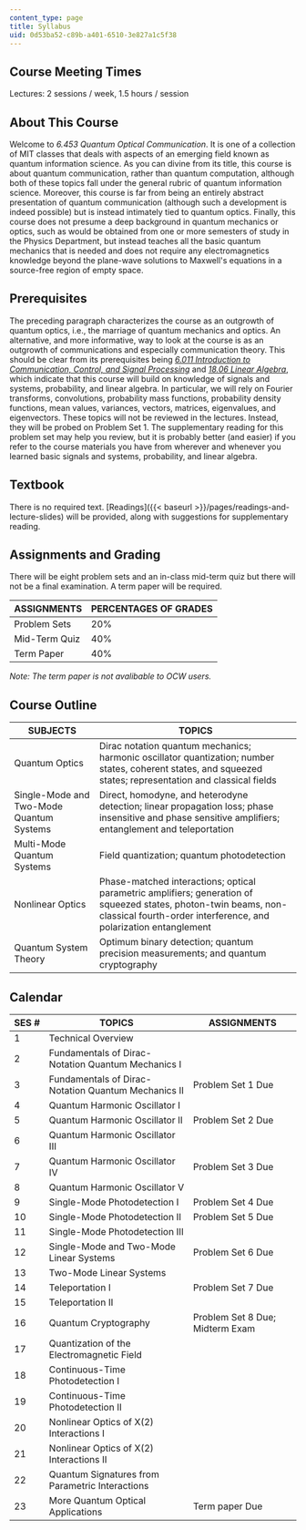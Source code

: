 ```yaml
---
content_type: page
title: Syllabus
uid: 0d53ba52-c89b-a401-6510-3e827a1c5f38
---
```


Course Meeting Times
--------------------

Lectures: 2 sessions / week, 1.5 hours / session

About This Course
-----------------

Welcome to _6.453 Quantum Optical Communication_. It is one of a collection of MIT classes that deals with aspects of an emerging field known as quantum information science. As you can divine from its title, this course is about quantum communication, rather than quantum computation, although both of these topics fall under the general rubric of quantum information science. Moreover, this course is far from being an entirely abstract presentation of quantum communication (although such a development is indeed possible) but is instead intimately tied to quantum optics. Finally, this course does not presume a deep background in quantum mechanics or optics, such as would be obtained from one or more semesters of study in the Physics Department, but instead teaches all the basic quantum mechanics that is needed and does not require any electromagnetics knowledge beyond the plane-wave solutions to Maxwell's equations in a source-free region of empty space.

Prerequisites
-------------

The preceding paragraph characterizes the course as an outgrowth of quantum optics, i.e., the marriage of quantum mechanics and optics. An alternative, and more informative, way to look at the course is as an outgrowth of communications and especially communication theory. This should be clear from its prerequisites being [_6.011 Introduction to Communication, Control, and Signal Processing_](/courses/6-011-introduction-to-communication-control-and-signal-processing-spring-2010/) and [_18.06 Linear Algebra_](/courses/18-06sc-linear-algebra-fall-2011/), which indicate that this course will build on knowledge of signals and systems, probability, and linear algebra. In particular, we will rely on Fourier transforms, convolutions, probability mass functions, probability density functions, mean values, variances, vectors, matrices, eigenvalues, and eigenvectors. These topics will not be reviewed in the lectures. Instead, they will be probed on Problem Set 1. The supplementary reading for this problem set may help you review, but it is probably better (and easier) if you refer to the course materials you have from wherever and whenever you learned basic signals and systems, probability, and linear algebra.

Textbook
--------

There is no required text. [Readings]({{< baseurl >}}/pages/readings-and-lecture-slides) will be provided, along with suggestions for supplementary reading.

Assignments and Grading
-----------------------

There will be eight problem sets and an in-class mid-term quiz but there will not be a final examination. A term paper will be required.

| ASSIGNMENTS | PERCENTAGES OF GRADES |
| --- | --- |
| Problem Sets | 20% |
| Mid-Term Quiz | 40% |
| Term Paper | 40% 

_Note: The term paper is not avalibable to OCW users._

Course Outline
--------------

| SUBJECTS | TOPICS |
| --- | --- |
| Quantum Optics | Dirac notation quantum mechanics; harmonic oscillator quantization; number states, coherent states, and squeezed states; representation and classical fields |
| Single-Mode and Two-Mode Quantum Systems | Direct, homodyne, and heterodyne detection; linear propagation loss; phase insensitive and phase sensitive amplifiers; entanglement and teleportation |
| Multi-Mode Quantum Systems | Field quantization; quantum photodetection |
| Nonlinear Optics | Phase-matched interactions; optical parametric amplifiers; generation of squeezed states, photon-twin beams, non-classical fourth-order interference, and polarization entanglement |
| Quantum System Theory | Optimum binary detection; quantum precision measurements; and quantum cryptography 

Calendar
--------

| SES # | TOPICS | ASSIGNMENTS |
| --- | --- | --- |
| 1 | Technical Overview | &nbsp; |
| 2 | Fundamentals of Dirac-Notation Quantum Mechanics I | &nbsp; |
| 3 | Fundamentals of Dirac-Notation Quantum Mechanics II | Problem Set 1 Due |
| 4 | Quantum Harmonic Oscillator I | &nbsp; |
| 5 | Quantum Harmonic Oscillator II | Problem Set 2 Due |
| 6 | Quantum Harmonic Oscillator III | &nbsp; |
| 7 | Quantum Harmonic Oscillator IV | Problem Set 3 Due |
| 8 | Quantum Harmonic Oscillator V | &nbsp; |
| 9 | Single-Mode Photodetection I | Problem Set 4 Due |
| 10 | Single-Mode Photodetection II | Problem Set 5 Due |
| 11 | Single-Mode Photodetection III | &nbsp; |
| 12 | Single-Mode and Two-Mode Linear Systems | Problem Set 6 Due |
| 13 | Two-Mode Linear Systems | &nbsp; |
| 14 | Teleportation I | Problem Set 7 Due |
| 15 | Teleportation II | &nbsp; |
| 16 | Quantum Cryptography | Problem Set 8 Due; Midterm Exam |
| 17 | Quantization of the Electromagnetic Field | &nbsp; |
| 18 | Continuous-Time Photodetection I | &nbsp; |
| 19 | Continuous-Time Photodetection II | &nbsp; |
| 20 | Nonlinear Optics of X(2) Interactions I | &nbsp; |
| 21 | Nonlinear Optics of X(2) Interactions II | &nbsp; |
| 22 | Quantum Signatures from Parametric Interactions | &nbsp; |
| 23 | More Quantum Optical Applications | Term paper Due
